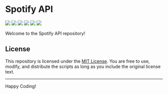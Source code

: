 # Spotify API

![](https://img.shields.io/github/last-commit/cabrera-evil/spotify-backend/master)
![](https://img.shields.io/github/license/cabrera-evil/spotify-backend)
![](https://img.shields.io/github/languages/top/cabrera-evil/spotify-backend?label=javascript)
![](https://img.shields.io/github/repo-size/cabrera-evil/spotify-backend)
![](https://img.shields.io/github/contributors/cabrera-evil/spotify-backend)
![](https://img.shields.io/github/stars/cabrera-evil/spotify-backend?style=social)

Welcome to the Spotify API repository!

## License

This repository is licensed under the [MIT License](LICENSE). You are free to use, modify, and distribute the scripts as long as you include the original license text.

---

Happy Coding!